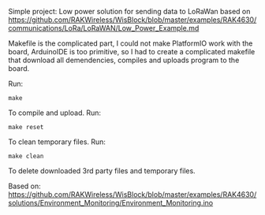 Simple project: Low power solution for sending data to LoRaWan based on  https://github.com/RAKWireless/WisBlock/blob/master/examples/RAK4630/communications/LoRa/LoRaWAN/Low_Power_Example.md

Makefile is the complicated part, I could not make PlatformIO work with the board, ArduinoIDE is too primitive, so I had to create a complicated makefile that download all demendencies, compiles and uploads program to the board.

Run:
```
make
```
To compile and upload. 
Run:
```
make reset
```
To clean temporary files.
Run:
```
make clean
```
To delete downloaded 3rd party files and temporary files.

Based on: https://github.com/RAKWireless/WisBlock/blob/master/examples/RAK4630/solutions/Environment_Monitoring/Environment_Monitoring.ino